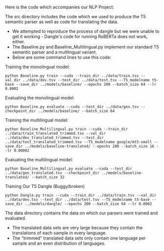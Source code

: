 Here is the code which accompanies our NLP Project:

The src directory includes the code which we used to produce the T5 semantic parser as well as code for translating the data.
  - We attempted to reproduce the process of dangle but we were unable to get it working - Dangle's code for running RoBERTa does not work, either.
  - The Baseline.py and Baseline_Multilingual.py implement our standard T5 semantic parser and a multlingual variant.
  - Below are some command lines to use this code:

Training the monolingual model:
  ```
  python Baseline.py train --cuda --train_dir ../data/train.tsv --val_dir ../data/dev.tsv --test_dir ../data/test.tsv --T5_modelname t5-base --save_dir ../models/baseline/ --epochs 200 --batch_size 64 --lr 0.0002
  ```
Evaluating the monolingual model:
  ```
  python Baseline.py evaluate --cuda --test_dir ../data/gen.tsv --checkpoint_dir ../models/baseline/ --batch_size 64
  ```
Training the multilingual model:
  ```
  python Baseline_Multilingual.py train --cuda --train_dir ../data/train_translated_trimmed.tsv --val_dir ../data/dev_translated_trimmed.tsv --test_dir ../data/test_translated_trimmed.tsv --T5_modelname google/mt5-small --save_dir ../models/baseline-translated/ --epochs 200 --batch_size 16 --lr 0.00002
  ```  
Evaluating the multilingual model:
  ```
  python Baseline_Multilingual.py evaluate --cuda --test_dir ../data/gen_translated.tsv --checkpoint_dir ../models/baseline-translated/ --batch_size 32
  ```
Training Our T5 Dangle (Buggy/broken)
  ```
  python Dangle.py train --cuda --train_dir ../data/train.tsv --val_dir ../data/dev.tsv --test_dir ../data/test.tsv --T5_modelname t5-base --save_dir ../models/dangle/ --epochs 200 --batch_size 64 --lr 0.0002
  ```
  
The data directory contains the data on which our parsers were trained and evaluated.
  - The translated data sets are very large because they contain the translations of each sample in every language.
  - The "trimmed" translated data sets only contain one language per sample and an even distribution of languages.
